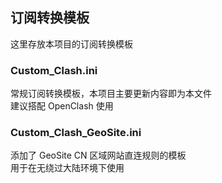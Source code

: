 ## 订阅转换模板  
这里存放本项目的订阅转换模板  
  
  
### Custom_Clash.ini  
常规订阅转换模板，本项目主要更新内容即为本文件  
建议搭配 OpenClash 使用  
  
### Custom_Clash_GeoSite.ini  
添加了 GeoSite CN 区域网站直连规则的模板  
用于在无绕过大陆环境下使用    